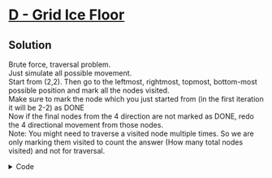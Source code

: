 # [D - Grid Ice Floor](https://atcoder.jp/contests/abc311/tasks/abc311_d?lang=en)

## Solution
Brute force, traversal problem. <br>
Just simulate all possible movement. <br>
Start from (2,2). Then go to the leftmost, rightmost, topmost, bottom-most possible position and mark all the nodes visited. <br>
Make sure to mark the node which you just started from (in the first iteration it will be 2-2) as DONE <br>
Now if the final nodes from the 4 direction are not marked as DONE, redo the 4 directional movement from those nodes. <br>
Note: You might need to traverse a visited node multiple times. So we are only marking them visited to count the answer (How many total nodes visited) and not for traversal.

<details>
<summary>Code</summary>

```cpp
#include <bits/stdc++.h>

using namespace std;
using ll = long long;

#define fast_IO ios_base::sync_with_stdio(0), cin.tie(NULL);
#define all(x) x.begin(), x.end()

vector <vector<char>> board(205, vector<char>(205, 0));
int dx[] = {0,0,1,-1};
int dy[] = {1,-1,0,0};
int n, m, ans;
 
void traverse(int x, int y)
{
    if(board[x][y] == 'X') return;
    if(board[x][y] == '.') ans++;
    board[x][y] = 'X';
    int ix = x, iy = y;
    for(int i = 0; i < 4; i++) // trying all 4 directions
    {
        while(board[x+dx[i]][y+dy[i]] != '#')
        {
            x += dx[i];
            y += dy[i];
            if(board[x][y] == '.')
            {
                ans++;
                board[x][y] = 'V';
            }
        }
        traverse(x, y);
        x = ix, y = iy;
    }
}

int main()
{
        cin >> n >> m;
 
    for(int i = 0 ; i < n ; i++)
    {
        for(int j = 0 ; j < m ; j++)
            cin >> board[i][j];
    }
    ans = 0;
    traverse(1, 1);
    cout << ans << endl;
    return 0;
}
```
</details>
